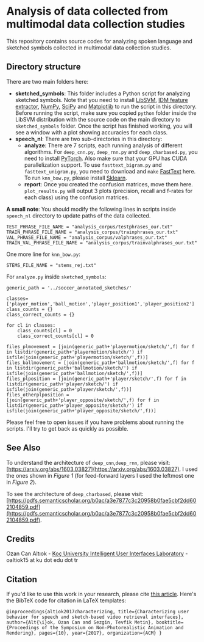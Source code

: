 # Analysis of data collected from multimodal data collection studies
This repository contains source codes for analyzing spoken language and sketched symbols collected in multimodal data collection studies.

## Directory structure
There are two main folders here:

* **sketched_symbols**: This folder includes a Python script for analyzing sketched symbols. Note that you need to install [LibSVM](https://www.csie.ntu.edu.tw/~cjlin/libsvm/), [IDM feature extractor](https://github.com/ozymaxx/sketchfe), [NumPy](http://www.numpy.org/), [SciPy](https://scipy.org/) and [Matplotlib](https://matplotlib.org/) to run the script in this directory. Before running the script, make sure you copied `python` folder inside the LibSVM distribution with the source code on the main directory to `sketched_symbols` folder. Once the script has finished working, you will see a window with a plot showing accuracies for each class. 
* **speech_nl**: There are two sub-directories in this directory:
  * **analyze**: There are 7 scripts, each running analysis of different algorithms. For `deep_cnn.py`, `deep_rnn.py` and `deep_charbased.py`, you need to install [PyTorch](pytorch.org). Also make sure that your GPU has CUDA parallelization support. To use `fasttext_bigram.py` and `fasttext_unigram.py`, you need to download and `make` [FastText](https://github.com/facebookresearch/fastText) here. To run `knn_bow.py`, please install [Sklearn](scikit-learn.org/).
  * **report**: Once you created the confusion matrices, move them here. `plot_results.py` will output 3 plots (precision, recall and f-rates for each class) using the confusion matrices.

**A small note**: You should modify the following lines in scripts inside `speech_nl` directory to update paths of the data collected.

```
TEST_PHRASE_FILE_NAME = "analysis_corpus/testphrases_our.txt"
TRAIN_PHRASE_FILE_NAME = "analysis_corpus/trainphrases_our.txt"
VAL_PHRASE_FILE_NAME = "analysis_corpus/valphrases_our.txt"
TRAIN_VAL_PHRASE_FILE_NAME = "analysis_corpus/trainvalphrases_our.txt"
```

One more line for `knn_bow.py`:
```
STEMS_FILE_NAME = "stems_rej.txt"
```

For `analyze.py` inside `sketched_symbols`:

```
generic_path = '../soccer_annotated_sketches/'

classes=['player_motion','ball_motion','player_position1','player_position2']
class_counts = {}
class_correct_counts = {}

for cl in classes:
	class_counts[cl] = 0
	class_correct_counts[cl] = 0

files_plmovement = [join(generic_path+'playermotion/sketch/',f) for f in listdir(generic_path+'playermotion/sketch/') if isfile(join(generic_path+'playermotion/sketch/',f))]
files_ballmovement = [join(generic_path+'ballmotion/sketch/',f) for f in listdir(generic_path+'ballmotion/sketch/') if isfile(join(generic_path+'ballmotion/sketch/',f))]
files_plposition = [join(generic_path+'player/sketch/',f) for f in listdir(generic_path+'player/sketch/') if isfile(join(generic_path+'player/sketch/',f))]
files_otherplposition = [join(generic_path+'player_opposite/sketch/',f) for f in listdir(generic_path+'player_opposite/sketch/') if isfile(join(generic_path+'player_opposite/sketch/',f))]
```

Please feel free to open issues if you have problems about running the scripts. I'll try to get back as quickly as possible.

## See Also
To understand the architecture of `deep_cnn`,`deep_rnn`, please visit: [https://arxiv.org/abs/1603.03827](https://arxiv.org/abs/1603.03827). I used the ones shown in *Figure 1* (for feed-forward layers I used the leftmost one in *Figure 2*).

To see the architecture of `deep_charbased`, please visit: [https://pdfs.semanticscholar.org/b0ac/a3e7877c3c20958b0fae5cbf2dd602104859.pdf](https://pdfs.semanticscholar.org/b0ac/a3e7877c3c20958b0fae5cbf2dd602104859.pdf).

## Credits
Ozan Can Altıok - [Koç University Intelligent User Interfaces Laboratory](http://iui.ku.edu.tr) - oaltiok15 at ku dot edu dot tr

## Citation
If you'd like to use this work in your research, please cite [this article](https://iui.ku.edu.tr/sezgin_publications/2017/SezginAltiok-IUI-2017.pdf). Here's the BibTeX code for citation in LaTeX templates:

```
@inproceedings{altiok2017characterizing, title={Characterizing user behavior for speech and sketch-based video retrieval interfaces}, author={Alt{\i}ok, Ozan Can and Sezgin, Tevfik Metin}, booktitle={Proceedings of the Symposium on Non-Photorealistic Animation and Rendering}, pages={10}, year={2017}, organization={ACM} }
```
